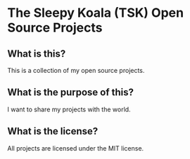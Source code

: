 # The Sleepy Koala (TSK) Open Source Projects

## What is this?

This is a collection of my open source projects.

## What is the purpose of this?

I want to share my projects with the world.

## What is the license?

All projects are licensed under the MIT license.
